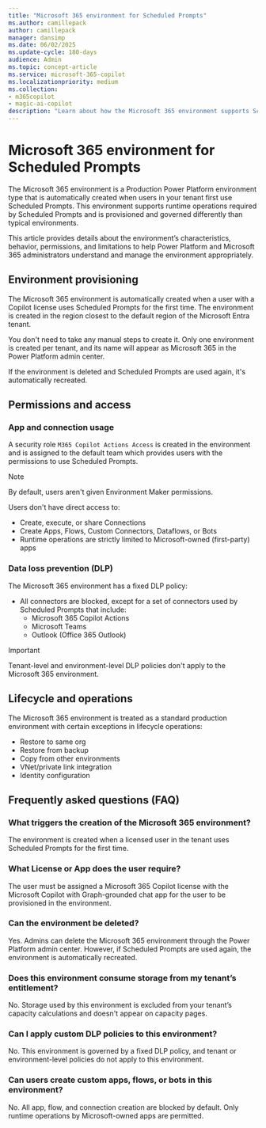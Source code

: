 ```yaml
---
title: "Microsoft 365 environment for Scheduled Prompts"
ms.author: camillepack
author: camillepack
manager: dansimp
ms.date: 06/02/2025
ms.update-cycle: 180-days
audience: Admin
ms.topic: concept-article
ms.service: microsoft-365-copilot
ms.localizationpriority: medium
ms.collection: 
- m365copilot
- magic-ai-copilot
description: "Learn about how the Microsoft 365 environment supports Scheduled Prompts with built-in governance, permissions, and lifecycle management."
---
```


# Microsoft 365 environment for Scheduled Prompts

The Microsoft 365 environment is a Production Power Platform environment type that is automatically created when users in your tenant first use Scheduled Prompts. This environment supports runtime operations required by Scheduled Prompts and is provisioned and governed differently than typical environments.

This article provides details about the environment’s characteristics, behavior, permissions, and limitations to help Power Platform and Microsoft 365 administrators understand and manage the environment appropriately.

## Environment provisioning

The Microsoft 365 environment is automatically created when a user with a Copilot license uses Scheduled Prompts for the first time. The environment is created in the region closest to the default region of the Microsoft Entra tenant.

You don't need to take any manual steps to create it. Only one environment is created per tenant, and its name will appear as Microsoft 365 in the Power Platform admin center.

If the environment is deleted and Scheduled Prompts are used again, it's automatically recreated.

## Permissions and access

### App and connection usage

A security role `M365 Copilot Actions Access` is created in the environment and is assigned to the default team which provides users with the permissions to use Scheduled Prompts.

> [!NOTE]
> By default, users aren't given Environment Maker permissions.

Users don't have direct access to:

- Create, execute, or share Connections
- Create Apps, Flows, Custom Connectors, Dataflows, or Bots
- Runtime operations are strictly limited to Microsoft-owned (first-party) apps

### Data loss prevention (DLP)

The Microsoft 365 environment has a fixed DLP policy:

- All connectors are blocked, except for a set of connectors used by Scheduled Prompts that include:
  - Microsoft 365 Copilot Actions
  - Microsoft Teams
  - Outlook (Office 365 Outlook)

> [!IMPORTANT]
> Tenant-level and environment-level DLP policies don't apply to the Microsoft 365 environment.

## Lifecycle and operations

The Microsoft 365 environment is treated as a standard production environment with certain exceptions in lifecycle operations:

- Restore to same org
- Restore from backup
- Copy from other environments
- VNet/private link integration
- Identity configuration

## Frequently asked questions (FAQ)

### What triggers the creation of the Microsoft 365 environment?

The environment is created when a licensed user in the tenant uses Scheduled Prompts for the first time.

### What License or App does the user require?

The user must be assigned a Microsoft 365 Copilot license with the Microsoft Copilot with Graph-grounded chat app for the user to be provisioned in the environment.

### Can the environment be deleted?

Yes. Admins can delete the Microsoft 365 environment through the Power Platform admin center. However, if Scheduled Prompts are used again, the environment is automatically recreated.

### Does this environment consume storage from my tenant’s entitlement?

No. Storage used by this environment is excluded from your tenant’s capacity calculations and doesn't appear on capacity pages.

### Can I apply custom DLP policies to this environment?

No. This environment is governed by a fixed DLP policy, and tenant or environment-level policies do not apply to this environment.

### Can users create custom apps, flows, or bots in this environment?

No. All app, flow, and connection creation are blocked by default. Only runtime operations by Microsoft-owned apps are permitted.
